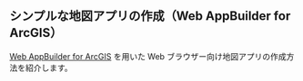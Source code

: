 ## シンプルな地図アプリの作成（Web AppBuilder for ArcGIS）

<a href="https://doc.arcgis.com/ja/web-appbuilder/" target="_blank">Web AppBuilder for ArcGIS</a> を用いた Web ブラウザー向け地図アプリの作成方法を紹介します。